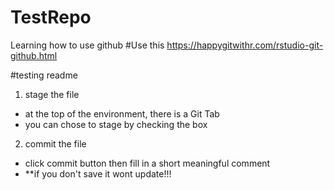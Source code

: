 # TestRepo
Learning how to use github
#Use this https://happygitwithr.com/rstudio-git-github.html

#testing readme

1. stage the file
  - at the top of the environment, there is a Git Tab
  - you can chose to stage by checking the box

2. commit the file
  - click commit button then fill in a short meaningful comment
  - **if you don't save it wont update!!!
  